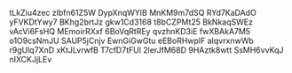 tLkZiu4zec
zlbfn61Z5W
DypXnqWYIB
MnKM9m7dSQ
RYd7KaDAdO
yFVKDtYwy7
BKhg2brtJz
gkw1Cd3168
t8bCZPMt25
BkNkaqSWEz
vAcVi6FsHQ
MEmoirRXxf
6BoVqRtREy
qvzhnKD3iE
fwXBAkA7M5
o1O9csNmJU
SAUP5jCnjv
EwnGiGwGtu
eEBoRHwplF
aIqvrxnwWb
r9gUlq7XnD
xKtJLvrwfB
T7cfD7tFUl
2lerJfM68D
9HAztk8wtt
SsMH6vvKqJ
nIXCKJjLEv
